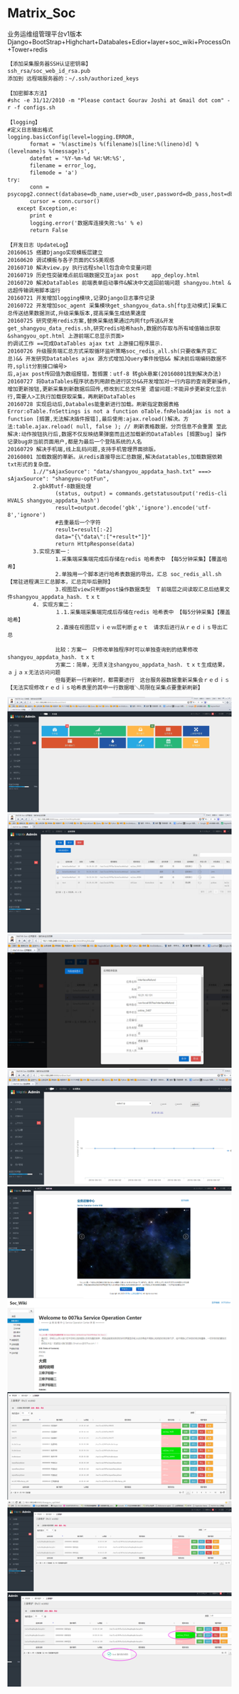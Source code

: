 # Matrix_Soc
  业务运维组管理平台v1版本
  Django+BootStrap+Highchart+Databales+Edior+layer+soc_wiki+ProcessOn+Tower+redis
 
 ```
【添加采集服务器SSH认证密钥串】
ssh_rsa/soc_web_id_rsa.pub
添加到 远程端服务器的：~/.ssh/authorized_keys

【加密脚本方法】
#shc -e 31/12/2010 -m "Please contact Gourav Joshi at Gmail dot com" -r -f configs.sh

【logging】
#定义日志输出格式
logging.basicConfig(level=logging.ERROR,
        format = '%(asctime)s %(filename)s[line:%(lineno)d] %(levelname)s %(message)s',
        datefmt = '%Y-%m-%d %H:%M:%S',
        filename = error_log,
        filemode = 'a')
try:
        conn = psycopg2.connect(database=db_name,user=db_user,password=db_pass,host=db_ip,port=5432)
        cursor = conn.cursor()
    except Exception,e:
        print e
        logging.error('数据库连接失败:%s' % e)
        return False

【开发日志 UpdateLog】
20160615 搭建Django实现模板层建立
20160620 调试模板与各子页面的CSS美观感
20160710 解决view.py 执行远程shell包含命令变量问题
20160719 历史性突破难点前后端数据交互ajax post    app_deploy.html
20160720 解决DataTables 前端表单启动事件&解决中文返回前端问题 shangyou.html & 远超传输调用脚本运行
20160721 开发增加logging模块,记录Django日志事件记录
20160722 开发增加soc_agent 采集模块get_shangyou_data.sh[ftp主动模式]采集汇总传送结果数据测试,升级采集版本,提高采集生成结果速度
20160725 研究使用redis方案,替换采集结果通过内网ftp传送&开发get_shangyou_data_redis.sh,研究redis哈希hash,数据的存取与所有域值输出获取&shangyou_opt.html 上游前端汇总显示页面>
的调试工作 ==完成DataTables ajax txt 上游接口程序展示.
20160726 升级服务端汇总方式采取循环监听策略soc_redis_all.sh(只要收集齐变汇总)&& 开发研究Datatables ajax 源方式增加JQuery事件按钮&& 解决前后端编码数据不符,split分割接口编号>
后,ajax post传回值为数组报错，暂搁置：utf-8 转gbk悬案(20160801找到解决办法)
20160727 将DataTables程序状态列用颜色进行区分&&开发增加对一行内容的查询更新操作,增加更新按钮,更新采集到新数据后回传,修改到汇总文件里 遗留问题:不能异步更新变化显示行,需要人>工执行加载获取采集，再刷新DataTables
20160728 实现启动后,Databales能重新进行加载。刷新指定数据表格 Error:oTable.fnSettings is not a function oTable.fnReloadAjax is not a function [搁置,无法解决插件报错],最后使用:ajax.reload()解决。方法:table.ajax.reload( null, false ); // 刷新表格数据，分页信息不会重置 至此解决:动作按钮执行后,数据不仅反映结果弹窗而且还加载新的DataTables [搁置bug] 操作记录bug非当前页面用户,都是为最后一个登陆系统的人名
20160729 解决手机端,线上乱码问题,支持手机管理界面排版。
20160801 加载数据的革新。从redis直接导出汇总数据,解决datatables,加载数据依赖txt形式的复杂度。
         1.//"sAjaxSource": "data/shangyou_appdata_hash.txt" ===> sAjaxSource": "shangyou-optFun",
         2.gbk转utf-8数据处理
                (status, output) = commands.getstatusoutput('redis-cli HVALS shangyou_appdata_hash')
                result=output.decode('gbk','ignore').encode('utf-8','ignore')
                #去重最后一个字符
                result=result[:-2]
                data="{\"data\":["+result+"]}"
                return HttpResponse(data)
         3.实现方案一：
                1.采集端采集端完成后存储在redis 哈希表中 【每5分钟采集】【覆盖哈希】
                2.单独用一个脚本进行哈希表数据的导出，汇总 soc_redis_all.sh 【常驻进程满三汇总脚本，汇总完毕后删除】
                3.视图层view只判断post操作数据类型　Ｔ前端层之间读取汇总后结果文件shangyou_appdata_hash．ｔｘｔ
         4. 实现方案二：
                １.1.采集端采集端完成后存储在redis 哈希表中 【每5分钟采集】【覆盖哈希】
                ２.直接在视图层ｖｉｅｗ层判断ｇｅｔ　请求后进行从ｒｅｄｉｓ导出汇总

                比较：方案一　只修改单独程序时可以单独查询到的结果修改shangyou_appdata_hash．ｔｘｔ
                方案二：简单，无须关注shangyou_appdata_hash．ｔｘｔ生成结果，ａｊａｘ无法访问问题
                但每更新一行刷新时，都需要进行　这台服务器数据重新采集会ｒｅｄｉｓ【无法实现修改ｒｅｄｉｓ哈希表里的其中一行数据哦＼局限在采集点要重新刷新】
```
  
![img](https://github.com/Luolired/Matrix_Soc/blob/master/img/222.jpg)
![img](https://github.com/Luolired/Matrix_Soc/blob/master/img/333.jpg)
![img](https://github.com/Luolired/Matrix_Soc/blob/master/img/444.jpg)
![img](https://github.com/Luolired/Matrix_Soc/blob/master/img/555.jpg)
![img](https://github.com/Luolired/Matrix_Soc/blob/master/img/666.jpg)
![img](https://github.com/Luolired/Matrix_Soc/blob/master/img/777.jpg)
![img](https://github.com/Luolired/Matrix_Soc/blob/master/img/888.jpg)
![img](https://github.com/Luolired/Matrix_Soc/blob/master/img/aaa.jpg)
![img](https://github.com/Luolired/Matrix_Soc/blob/master/img/bbb.jpg)
